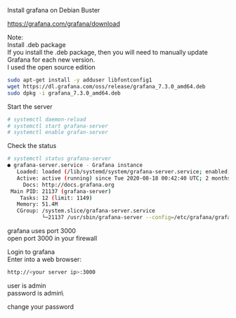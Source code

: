 Install grafana on Debian Buster

https://grafana.com/grafana/download

Note:\
Install .deb package\
If you install the .deb package, then you will need to manually update Grafana for each new version.\
I used the open source edition

```sh
sudo apt-get install -y adduser libfontconfig1
wget https://dl.grafana.com/oss/release/grafana_7.3.0_amd64.deb
sudo dpkg -i grafana_7.3.0_amd64.deb
```

Start the server
```sh
# systemctl daemon-reload
# systemctl start grafana-server
# systemctl enable grafan-server
```

Check the status
```sh
# systemctl status grafana-server
● grafana-server.service - Grafana instance
   Loaded: loaded (/lib/systemd/system/grafana-server.service; enabled; vendor preset: enabled)
   Active: active (running) since Tue 2020-08-18 00:42:40 UTC; 2 months 10 days ago
     Docs: http://docs.grafana.org
 Main PID: 21137 (grafana-server)
    Tasks: 12 (limit: 1149)
   Memory: 51.4M
   CGroup: /system.slice/grafana-server.service
           └─21137 /usr/sbin/grafana-server --config=/etc/grafana/grafana.ini --pidfile=/var/run/grafana/grafana-server.pid --packaging=deb cfg:default.paths.logs=/var/log/grafana cfg:default.paths.data=/var/lib/grafana cfg:default.paths.plugins=/var/lib/grafana/plugins cfg:default.paths.provisioning=/etc/grafana/provisioning
```
grafana uses port 3000\
open port 3000 in your firewall

Login to grafana\
Enter into a web browser:
```sh
http://<your server ip>:3000
```
user is admin\
password is admin\

change your password
